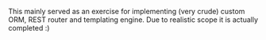 This mainly served as an exercise for implementing (very crude) custom ORM, REST router and templating engine. Due to realistic scope it is actually completed :)
